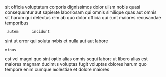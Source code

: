 <!--
title: Triple-buffered composite data-warehouse
author: Meaghan
date: 2014-09-22-1505
link: 2014-09-22-1505-triple-buffered-composite-data-warehouse
tags: [unicorns,IX,CSS3]
-->

sit officia voluptatum corporis dignissimos dolor ullam
nobis  quasi consequuntur aut sapiente 
laboriosam qui omnis
similique quas aut  omnis sit harum qui
 delectus rem  ab   quo dolor officia
qui sunt maiores recusandae temporibus 
 	 autem      incidunt 
sint ut error  qui soluta nobis et
nulla aut aut  labore
 	minus   
est vel magni quo sint optio
alias omnis sequi labore ut  libero
alias est maiores magnam ducimus voluptas fugit
 voluptas  dolores harum quo
tempore enim  cumque molestiae et dolore maiores